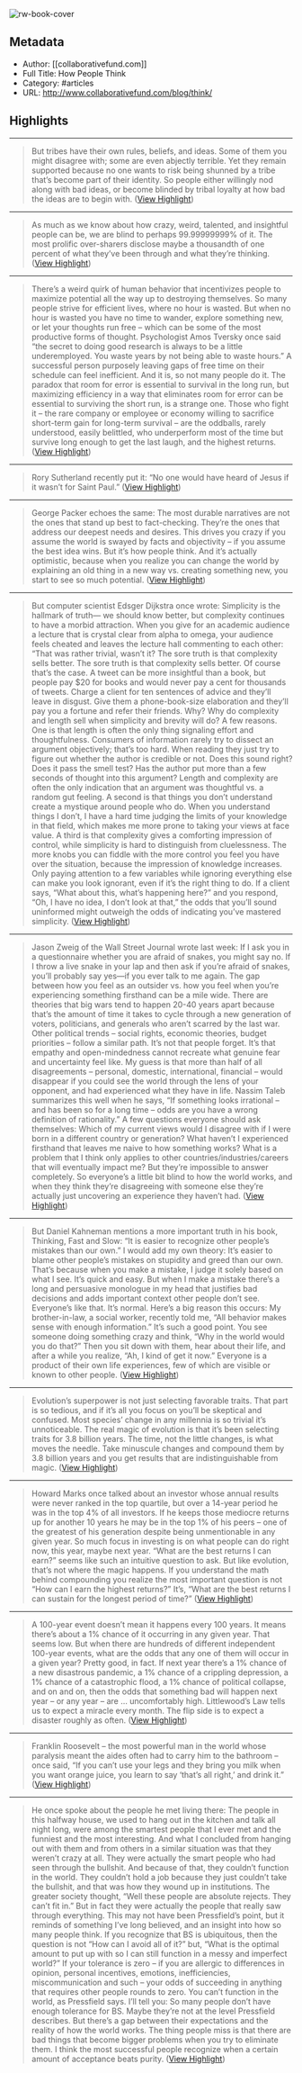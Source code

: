 ![rw-book-cover](https://readwise-assets.s3.amazonaws.com/static/images/article1.be68295a7e40.png)

## Metadata
- Author: [[collaborativefund.com]]
- Full Title: How People Think
- Category: #articles
- URL: http://www.collaborativefund.com/blog/think/

## Highlights
***

> But tribes have their own rules, beliefs, and ideas. Some of them you might disagree with; some are even abjectly terrible. Yet they remain supported because no one wants to risk being shunned by a tribe that’s become part of their identity. So people either willingly nod along with bad ideas, or become blinded by tribal loyalty at how bad the ideas are to begin with. ([View Highlight](https://instapaper.com/read/1493372733/19122288))

***

> As much as we know about how crazy, weird, talented, and insightful people can be, we are blind to perhaps 99.99999999% of it. The most prolific over-sharers disclose maybe a thousandth of one percent of what they’ve been through and what they’re thinking. ([View Highlight](https://instapaper.com/read/1493372733/19122295))

***

> There’s a weird quirk of human behavior that incentivizes people to maximize potential all the way up to destroying themselves.
> So many people strive for efficient lives, where no hour is wasted. But when no hour is wasted you have no time to wander, explore something new, or let your thoughts run free – which can be some of the most productive forms of thought. Psychologist Amos Tversky once said “the secret to doing good research is always to be a little underemployed. You waste years by not being able to waste hours.” A successful person purposely leaving gaps of free time on their schedule can feel inefficient. And it is, so not many people do it.
> The paradox that room for error is essential to survival in the long run, but maximizing efficiency in a way that eliminates room for error can be essential to surviving the short run, is a strange one.
> Those who fight it – the rare company or employee or economy willing to sacrifice short-term gain for long-term survival – are the oddballs, rarely understood, easily belittled, who underperform most of the time but survive long enough to get the last laugh, and the highest returns. ([View Highlight](https://instapaper.com/read/1493372733/19122357))

***

> Rory Sutherland recently put it: “No one would have heard of Jesus if it wasn’t for Saint Paul.” ([View Highlight](https://instapaper.com/read/1493372733/19122365))

***

> George Packer echoes the same:
> The most durable narratives are not the ones that stand up best to fact-checking. They’re the ones that address our deepest needs and desires.
> This drives you crazy if you assume the world is swayed by facts and objectivity – if you assume the best idea wins. But it’s how people think. And it’s actually optimistic, because when you realize you can change the world by explaining an old thing in a new way vs. creating something new, you start to see so much potential. ([View Highlight](https://instapaper.com/read/1493372733/19122371))

***

> But computer scientist Edsger Dijkstra once wrote:
> Simplicity is the hallmark of truth— we should know better, but complexity continues to have a morbid attraction. When you give for an academic audience a lecture that is crystal clear from alpha to omega, your audience feels cheated and leaves the lecture hall commenting to each other: “That was rather trivial, wasn’t it? The sore truth is that complexity sells better.
> The sore truth is that complexity sells better.
> Of course that’s the case.
> A tweet can be more insightful than a book, but people pay $20 for books and would never pay a cent for thousands of tweets. Charge a client for ten sentences of advice and they’ll leave in disgust. Give them a phone-book-size elaboration and they’ll pay you a fortune and refer their friends.
> Why?
> Why do complexity and length sell when simplicity and brevity will do?
> A few reasons.
> One is that length is often the only thing signaling effort and thoughtfulness. Consumers of information rarely try to dissect an argument objectively; that’s too hard. When reading they just try to figure out whether the author is credible or not. Does this sound right? Does it pass the smell test? Has the author put more than a few seconds of thought into this argument? Length and complexity are often the only indication that an argument was thoughtful vs. a random gut feeling.
> A second is that things you don’t understand create a mystique around people who do. When you understand things I don’t, I have a hard time judging the limits of your knowledge in that field, which makes me more prone to taking your views at face value.
> A third is that complexity gives a comforting impression of control, while simplicity is hard to distinguish from cluelessness. The more knobs you can fiddle with the more control you feel you have over the situation, because the impression of knowledge increases. Only paying attention to a few variables while ignoring everything else can make you look ignorant, even if it’s the right thing to do. If a client says, “What about this, what’s happening here?” and you respond, “Oh, I have no idea, I don’t look at that,” the odds that you’ll sound uninformed might outweigh the odds of indicating you’ve mastered simplicity. ([View Highlight](https://instapaper.com/read/1493372733/19122389))

***

> Jason Zweig of the Wall Street Journal wrote last week:
> If I ask you in a questionnaire whether you are afraid of snakes, you might say no. If I throw a live snake in your lap and then ask if you’re afraid of snakes, you’ll probably say yes—if you ever talk to me again.
> The gap between how you feel as an outsider vs. how you feel when you’re experiencing something firsthand can be a mile wide.
> There are theories that big wars tend to happen 20-40 years apart because that’s the amount of time it takes to cycle through a new generation of voters, politicians, and generals who aren’t scarred by the last war. Other political trends – social rights, economic theories, budget priorities – follow a similar path.
> It’s not that people forget. It’s that empathy and open-mindedness cannot recreate what genuine fear and uncertainty feel like.
> My guess is that more than half of all disagreements – personal, domestic, international, financial – would disappear if you could see the world through the lens of your opponent, and had experienced what they have in life.
> Nassim Taleb summarizes this well when he says, “If something looks irrational – and has been so for a long time – odds are you have a wrong definition of rationality.”
> A few questions everyone should ask themselves:
> Which of my current views would I disagree with if I were born in a different country or generation?
> What haven’t I experienced firsthand that leaves me naive to how something works?
> What is a problem that I think only applies to other countries/industries/careers that will eventually impact me?
> But they’re impossible to answer completely. So everyone’s a little bit blind to how the world works, and when they think they’re disagreeing with someone else they’re actually just uncovering an experience they haven’t had. ([View Highlight](https://instapaper.com/read/1493372733/19122414))

***

> But Daniel Kahneman mentions a more important truth in his book, Thinking, Fast and Slow: “It is easier to recognize other people’s mistakes than our own.”
> I would add my own theory: It’s easier to blame other people’s mistakes on stupidity and greed than our own.
> That’s because when you make a mistake, I judge it solely based on what I see. It’s quick and easy.
> But when I make a mistake there’s a long and persuasive monologue in my head that justifies bad decisions and adds important context other people don’t see.
> Everyone’s like that. It’s normal.
> Here’s a big reason this occurs: My brother-in-law, a social worker, recently told me, “All behavior makes sense with enough information.”
> It’s such a good point.
> You see someone doing something crazy and think, “Why in the world would you do that?” Then you sit down with them, hear about their life, and after a while you realize, “Ah, I kind of get it now.”
> Everyone is a product of their own life experiences, few of which are visible or known to other people. ([View Highlight](https://instapaper.com/read/1493372733/19122430))

***

> Evolution’s superpower is not just selecting favorable traits. That part is so tedious, and if it’s all you focus on you’ll be skeptical and confused. Most species’ change in any millennia is so trivial it’s unnoticeable.
> The real magic of evolution is that it’s been selecting traits for 3.8 billion years.
> The time, not the little changes, is what moves the needle. Take minuscule changes and compound them by 3.8 billion years and you get results that are indistinguishable from magic. ([View Highlight](https://instapaper.com/read/1493372733/19122583))

***

> Howard Marks once talked about an investor whose annual results were never ranked in the top quartile, but over a 14-year period he was in the top 4% of all investors. If he keeps those mediocre returns up for another 10 years he may be in the top 1% of his peers – one of the greatest of his generation despite being unmentionable in any given year.
> So much focus in investing is on what people can do right now, this year, maybe next year. “What are the best returns I can earn?” seems like such an intuitive question to ask.
> But like evolution, that’s not where the magic happens.
> If you understand the math behind compounding you realize the most important question is not “How can I earn the highest returns?” It’s, “What are the best returns I can sustain for the longest period of time?” ([View Highlight](https://instapaper.com/read/1493372733/19122587))

***

> A 100-year event doesn’t mean it happens every 100 years. It means there’s about a 1% chance of it occurring in any given year. That seems low. But when there are hundreds of different independent 100-year events, what are the odds that any one of them will occur in a given year?
> Pretty good, in fact.
> If next year there’s a 1% chance of a new disastrous pandemic, a 1% chance of a crippling depression, a 1% chance of a catastrophic flood, a 1% chance of political collapse, and on and on, then the odds that something bad will happen next year – or any year – are … uncomfortably high.
> Littlewood’s Law tells us to expect a miracle every month. The flip side is to expect a disaster roughly as often. ([View Highlight](https://instapaper.com/read/1493372733/19122633))

***

> Franklin Roosevelt – the most powerful man in the world whose paralysis meant the aides often had to carry him to the bathroom – once said, “If you can’t use your legs and they bring you milk when you want orange juice, you learn to say ‘that’s all right,’ and drink it.” ([View Highlight](https://instapaper.com/read/1493372733/19122651))

***

> He once spoke about the people he met living there:
> The people in this halfway house, we used to hang out in the kitchen and talk all night long, were among the smartest people that I ever met and the funniest and the most interesting.
> And what I concluded from hanging out with them and from others in a similar situation was that they weren’t crazy at all. They were actually the smart people who had seen through the bullshit. And because of that, they couldn’t function in the world.
> They couldn’t hold a job because they just couldn’t take the bullshit, and that was how they wound up in institutions. The greater society thought, “Well these people are absolute rejects. They can’t fit in.” But in fact they were actually the people that really saw through everything.
> This may not have been Pressfield’s point, but it reminds of something I’ve long believed, and an insight into how so many people think.
> If you recognize that BS is ubiquitous, then the question is not “How can I avoid all of it?” but, “What is the optimal amount to put up with so I can still function in a messy and imperfect world?”
> If your tolerance is zero – if you are allergic to differences in opinion, personal incentives, emotions, inefficiencies, miscommunication and such – your odds of succeeding in anything that requires other people rounds to zero. You can’t function in the world, as Pressfield says.
> I’ll tell you: So many people don’t have enough tolerance for BS. Maybe they’re not at the level Pressfield describes. But there’s a gap between their expectations and the reality of how the world works.
> The thing people miss is that there are bad things that become bigger problems when you try to eliminate them. I think the most successful people recognize when a certain amount of acceptance beats purity. ([View Highlight](https://instapaper.com/read/1493372733/19122661))

